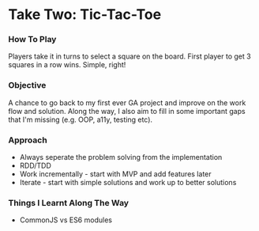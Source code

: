 # Take Two: Tic-Tac-Toe

### How To Play
Players take it in turns to select a square on the board. First player to get 3 squares in a row wins. Simple, right!

### Objective
A chance to go back to my first ever GA project and improve on the work flow and solution. Along the way, I also aim to fill in some important gaps that I'm missing (e.g. OOP, a11y, testing etc).

### Approach
- Always seperate the problem solving from the implementation
- RDD/TDD
- Work incrementally - start with MVP and add features later
- Iterate - start with simple solutions and work up to better solutions

### Things I Learnt Along The Way
- CommonJS vs ES6 modules